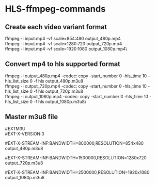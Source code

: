 # HLS-ffmpeg-commands

## Create each video variant format
ffmpeg -i input.mp4 -vf scale=854:480 output_480p.mp4\
ffmpeg -i input.mp4 -vf scale=1280:720 output_720p.mp4\
ffmpeg -i input.mp4 -vf scale=1920:1080 output_1080p.mp4\

## Convert mp4 to hls supported format
ffmpeg -i output_480p.mp4 -codec: copy -start_number 0 -hls_time 10 -hls_list_size 0 -f hls output_480p.m3u8\
ffmpeg -i output_720p.mp4 -codec: copy -start_number 0 -hls_time 10 -hls_list_size 0 -f hls output_720p.m3u8\
ffmpeg -i output_1080p.mp4 -codec: copy -start_number 0 -hls_time 10 -hls_list_size 0 -f hls output_1080p.m3u8\

## Master m3u8 file

#EXTM3U\
#EXT-X-VERSION:3

#EXT-X-STREAM-INF:BANDWIDTH=800000,RESOLUTION=854x480\
output_480p.m3u8

#EXT-X-STREAM-INF:BANDWIDTH=1500000,RESOLUTION=1280x720\
output_720p.m3u8

#EXT-X-STREAM-INF:BANDWIDTH=2500000,RESOLUTION=1920x1080\
output_1080p.m3u8
